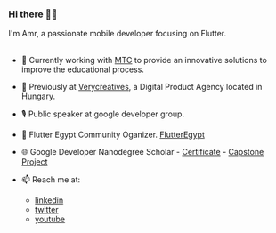 ### Hi there 🍉👋

I'm Amr, a passionate mobile developer focusing on Flutter.
</br>
</br>

- 🔭 Currently working with [MTC](http://www.mtc.edu.eg/mtcwebsite/) to provide an innovative solutions to improve the educational process.
- 🚧 Previously at [Verycreatives](https://verycreatives.com), a Digital Product Agency located in Hungary.
- 🎙  Public speaker at google developer group.
- 💙 Flutter Egypt Community Oganizer. [FlutterEgypt](https://www.facebook.com/groups/FlutterEgypt)
- 🌐 Google Developer Nanodegree Scholar - [Certificate](https://confirm.udacity.com/UGLKCHZN) - [Capstone Project](https://github.com/amrahmed242/Quote)

- 📫 Reach me at:
     - [linkedin](https://www.linkedin.com/in/amrahmed24)
     - [twitter](https://twitter.com/Amrahme24089385)
     - [youtube](https://www.youtube.com/channel/UCt4jhYKSHn-X0k8ETl6uQIA)


<!--
**amrahmed242/amrahmed242** is a ✨ _special_ ✨ repository because its `README.md` (this file) appears on your GitHub profile.

TODO add [![my GitHub stats](https://github-readme-stats.vercel.app/api?username=amrahmed242)](https://github.com/amrahmed242/)

Here are some ideas to get you started:

- 🔭 I’m currently working on ...
- 🌱 I’m currently learning ...
- 👯 I’m looking to collaborate on ...
- 🤔 I’m looking for help with ...
- 💬 Ask me about ...
- 📫 How to reach me: ...
- 😄 Pronouns: ...
- ⚡ Fun fact: ...
-->
